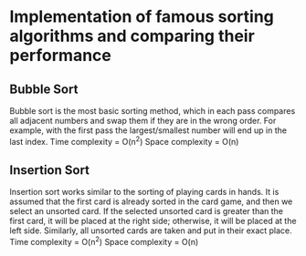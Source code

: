 # Implementation of famous sorting algorithms and comparing their performance

## Bubble Sort
Bubble sort is the most basic sorting method, which in each pass compares all adjacent numbers and swap them if they are in the wrong order. For example, with the first pass the largest/smallest number will end up in the last index.
Time complexity = O(n<sup>2</sup>)
Space complexity = O(n)

## Insertion Sort
Insertion sort works similar to the sorting of playing cards in hands. It is assumed that the first card is already sorted in the card game, and then we select an unsorted card. If the selected unsorted card is greater than the first card, it will be placed at the right side; otherwise, it will be placed at the left side. Similarly, all unsorted cards are taken and put in their exact place.
Time complexity = O(n<sup>2</sup>)
Space complexity = O(n)


